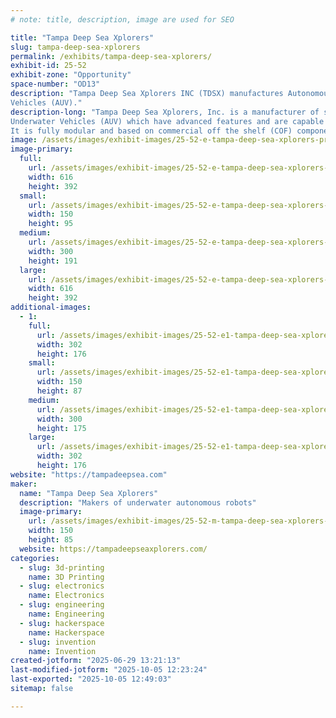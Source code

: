 ```yaml
---
# note: title, description, image are used for SEO

title: "Tampa Deep Sea Xplorers"
slug: tampa-deep-sea-xplorers
permalink: /exhibits/tampa-deep-sea-xplorers/
exhibit-id: 25-52
exhibit-zone: "Opportunity"
space-number: "OD13"
description: "Tampa Deep Sea Xplorers INC (TDSX) manufactures Autonomous Underwater
Vehicles (AUV)."
description-long: "Tampa Deep Sea Xplorers, Inc. is a manufacturer of small Autonomous
Underwater Vehicles (AUV) which have advanced features and are capable of diving to 600 meters depth to collect data to aid in ocean exploration and conservation. The Tampa based company produces the Barracuda AUV®. It is a hand launchable AUV which serves as a stable platform to carry a wide variety of sensors including, side scan sonar, water quality sensors, acoustic modem, and others. Its patented design provides superior maneuverability which allows the vehicle to turn a full 360 degrees within its own body length.
It is fully modular and based on commercial off the shelf (COF) components. It is easy to maintain and every component can be easily removed and replaced using ordinary hand tools. The ease of maintenance and parts availability reduces downtime and mission related problems. Additionally, depending on sensor requirements as required for your mission, it is a cost effective means of meeting your needs."
image: /assets/images/exhibit-images/25-52-e-tampa-deep-sea-xplorers-primary-image-300x191.jpg
image-primary: 
  full:
    url: /assets/images/exhibit-images/25-52-e-tampa-deep-sea-xplorers-primary-image-full.jpg
    width: 616
    height: 392
  small:
    url: /assets/images/exhibit-images/25-52-e-tampa-deep-sea-xplorers-primary-image-150x95.jpg
    width: 150
    height: 95
  medium:
    url: /assets/images/exhibit-images/25-52-e-tampa-deep-sea-xplorers-primary-image-300x191.jpg
    width: 300
    height: 191
  large:
    url: /assets/images/exhibit-images/25-52-e-tampa-deep-sea-xplorers-primary-image-616x392.jpg
    width: 616
    height: 392
additional-images: 
  - 1:
    full:
      url: /assets/images/exhibit-images/25-52-e1-tampa-deep-sea-xplorers-secondary-image-full.jpg
      width: 302
      height: 176
    small:
      url: /assets/images/exhibit-images/25-52-e1-tampa-deep-sea-xplorers-secondary-image-150x87.jpg
      width: 150
      height: 87
    medium:
      url: /assets/images/exhibit-images/25-52-e1-tampa-deep-sea-xplorers-secondary-image-300x175.jpg
      width: 300
      height: 175
    large:
      url: /assets/images/exhibit-images/25-52-e1-tampa-deep-sea-xplorers-secondary-image-302x176.jpg
      width: 302
      height: 176
website: "https://tampadeepsea.com"
maker: 
  name: "Tampa Deep Sea Xplorers"
  description: "Makers of underwater autonomous robots"
  image-primary:
    url: /assets/images/exhibit-images/25-52-m-tampa-deep-sea-xplorers-auv-image-150x85.jpg
    width: 150
    height: 85
  website: https://tampadeepseaxplorers.com/
categories: 
  - slug: 3d-printing
    name: 3D Printing
  - slug: electronics
    name: Electronics
  - slug: engineering
    name: Engineering
  - slug: hackerspace
    name: Hackerspace
  - slug: invention
    name: Invention
created-jotform: "2025-06-29 13:21:13"
last-modified-jotform: "2025-10-05 12:23:24"
last-exported: "2025-10-05 12:49:03"
sitemap: false

---
```

